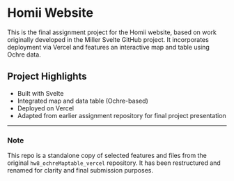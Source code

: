 # Homii Website

This is the final assignment project for the Homii website, based on work originally developed in the Miller Svelte GitHub project. It incorporates deployment via Vercel and features an interactive map and table using Ochre data.

## Project Highlights

- Built with Svelte
- Integrated map and data table (Ochre-based)
- Deployed on Vercel
- Adapted from earlier assignment repository for final project presentation

---

### Note

This repo is a standalone copy of selected features and files from the original `hw8_ochreMaptable_vercel` repository. It has been restructured and renamed for clarity and final submission purposes.